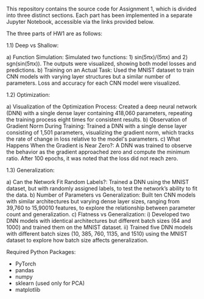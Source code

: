 This repository contains the source code for Assignment 1, which is divided into three distinct sections. Each part has been implemented in a separate Jupyter Notebook, accessible via the links provided below.

The three parts of HW1 are as follows:

1.1) Deep vs Shallow:

   a) Function Simulation: Simulated two functions: 1) sin(5πx)/(5πx) and 2) sgn(sin(5πx)). The outputs were visualized, showing both model losses and predictions.
   b) Training on an Actual Task: Used the MNIST dataset to train CNN models with varying layer structures but a similar number of parameters. Loss and accuracy for each CNN model were visualized.

1.2) Optimization:

   a) Visualization of the Optimization Process: Created a deep neural network (DNN) with a single dense layer containing 418,060 parameters, repeating the training process eight times for consistent results.
   b) Observation of Gradient Norm During Training: Trained a DNN with a single dense layer consisting of 1,501 parameters, visualizing the gradient norm, which tracks the rate of change in loss relative to the model's parameters.
   c) What Happens When the Gradient is Near Zero?: A DNN was trained to observe the behavior as the gradient approached zero and compute the minimum ratio. After 100 epochs, it was noted that the loss did not reach zero.

1.3) Generalization:

   a) Can the Network Fit Random Labels?: Trained a DNN using the MNIST dataset, but with randomly assigned labels, to test the network’s ability to fit the data.
   b) Number of Parameters vs Generalization: Built ten CNN models with similar architectures but varying dense layer sizes, ranging from 39,760 to 15,90010 features, to explore the relationship between parameter count and generalization.
   c) Flatness vs Generalization: 
      i) Developed two DNN models with identical architectures but different batch sizes (64 and 1000) and trained them on the MNIST dataset.
      ii) Trained five DNN models with different batch sizes (10, 385, 760, 1135, and 1510) using the MNIST dataset to explore how batch size affects generalization.
	  
Required Python Packages:
- PyTorch
- pandas
- numpy
- sklearn (used only for PCA)
- matplotlib
